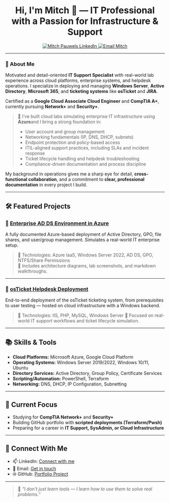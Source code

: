 <h1 align="center">Hi, I'm Mitch 👋 — IT Professional with a Passion for Infrastructure & Support</h1>

<p align="center">
  <a href="https://linkedin.com/in/mitch-pauwels">
    <img src="https://img.shields.io/badge/LinkedIn-Mitch%20Pauwels-blue?style=flat&logo=linkedin" alt="Mitch Pauwels LinkedIn" />
  </a>
  <a href="mailto:mitch.pauwels@proton.me">
    <img src="https://img.shields.io/badge/Email-Contact%20Me-red?style=flat&logo=gmail" alt="Email Mitch" />
  </a>
</p>

---

### 🚀 About Me

Motivated and detail-oriented **IT Support Specialist** with real-world lab experience across cloud platforms, enterprise systems, and helpdesk operations. I specialize in deploying and managing **Windows Server**, **Active Directory**, **Microsoft 365**, and **ticketing systems** like **osTicket** and **JIRA**.

Certified as a **Google Cloud Associate Cloud Engineer** and **CompTIA A+**, currently pursuing **Network+** and **Security+**.

> 🔧 I’ve built cloud labs simulating enterprise IT infrastructure using **Azure**and I bring a strong foundation in:
> - User account and group management  
> - Networking fundamentals (IP, DNS, DHCP, subnets)  
> - Endpoint protection and policy-based access  
> - ITIL-aligned support practices, including SLAs and incident response  
> - Ticket lifecycle handling and helpdesk troubleshooting  
> - Compliance-driven documentation and process discipline

My background in operations gives me a sharp eye for detail, **cross-functional collaboration**, and a commitment to **clear, professional documentation** in every project I build.

---

## 🛠️ Featured Projects

### 🔹 [Enterprise AD DS Environment in Azure](https://github.com/yourusername/azure-active-directory-lab)
A fully documented Azure-based deployment of Active Directory, GPO, file shares, and user/group management. Simulates a real-world IT enterprise setup.

> 🔧 Technologies: Azure IaaS, Windows Server 2022, AD DS, GPO, NTFS/Share Permissions  
> 📸 Includes architecture diagrams, lab screenshots, and markdown walkthroughs.

---

### 🔹 [osTicket Helpdesk Deployment](https://github.com/yourusername/osticket-lab)
End-to-end deployment of the osTicket ticketing system, from prerequisites to user testing — hosted on cloud infrastructure with a Windows backend.

> 🔧 Technologies: IIS, PHP, MySQL, Windows Server
> 🎯 Focused on real-world IT support workflows and ticket lifecycle simulation.

---

## 📚 Skills & Tools

- **Cloud Platforms:** Microsoft Azure, Google Cloud Platform
- **Operating Systems:** Windows Server 2019/2022, Windows 10/11, Ubuntu  
- **Directory Services:** Active Directory, Group Policy, Certificate Services  
- **Scripting/Automation:** PowerShell, Terraform  
- **Networking:** DNS, DHCP, IP Configuration, Subnetting  

---

## 📌 Current Focus

- Studying for **CompTIA Network+** and **Security+**
- Building GitHub portfolio with **scripted deployments (Terraform/Pwsh)**
- Preparing for a career in **IT Support, SysAdmin, or Cloud Infrastructure**

---

## 🤝 Connect With Me

- 📫 LinkedIn: [Connect with me](https://linkedin.com/in/mitch-pauwels)
- 📧 Email: [Get in touch](mitch.pauwels@proton.me)
- 🌐 GitHub: [Portfolio Project](https://github.com/mitch-pauwels)

---

> 🧠 *“I don't just learn tools — I learn how to use them to solve real problems.”*

